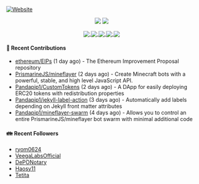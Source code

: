 [![Website](https://img.shields.io/badge/Website-pandapip1.com-9c7?style=for-the-badge&)](https://pandapip1.com)

<p align="center">
  <img src="https://github-readme-stats.vercel.app/api?username=Pandapip1&show_icons=true&count_private=true" />
  <img src="https://github-readme-stats.vercel.app/api/wakatime?username=Pandapip1" />
</p>
<p align="center">
  <a href="https://github.com/ethereum/EIPs">
    <img align="center" src="https://github-readme-stats.vercel.app/api/pin/?username=ethereum&repo=EIPs" />
  </a>
  <a href="https://github.com/Pandapip1/hclustering">
    <img align="center" src="https://github-readme-stats.vercel.app/api/pin/?username=Pandapip1&repo=hclustering" />
  </a>
  <a href="https://github.com/Pandapip1/jekyll-label-action">
    <img align="center" src="https://github-readme-stats.vercel.app/api/pin/?username=Pandapip1&repo=jekyll-label-action" />
  </a>
  <a href="https://github.com/Pandapip1/mineflayer-swarm">
    <img align="center" src="https://github-readme-stats.vercel.app/api/pin/?username=Pandapip1&repo=mineflayer-swarm" />
  </a>
  <a href="https://github.com/OpenSchooling/AccentPress">
    <img align="center" src="https://github-readme-stats.vercel.app/api/pin/?username=OpenSchooling&repo=AccentPress" />
  </a>
</p>

#### 🌱 Recent Contributions

- [ethereum/EIPs](https://github.com/ethereum/EIPs) (1 day ago) - The Ethereum Improvement Proposal repository
- [PrismarineJS/mineflayer](https://github.com/PrismarineJS/mineflayer) (2 days ago) - Create Minecraft bots with a powerful, stable, and high level JavaScript API.
- [Pandapip1/CustomTokens](https://github.com/Pandapip1/CustomTokens) (2 days ago) - A DApp for easily deploying ERC20 tokens with redistribution properties
- [Pandapip1/jekyll-label-action](https://github.com/Pandapip1/jekyll-label-action) (3 days ago) - Automatically add labels depending on Jekyll front matter attributes
- [Pandapip1/mineflayer-swarm](https://github.com/Pandapip1/mineflayer-swarm) (4 days ago) - Allows you to control an entire PrismarineJS/mineflayer bot swarm with minimal additional code

#### 👪  Recent Followers

- [ryom0624](https://github.com/ryom0624)
- [VeegaLabsOfficial](https://github.com/VeegaLabsOfficial)
- [DePONotary](https://github.com/DePONotary)
- [Haosy11](https://github.com/Haosy11)
- [Tetita](https://github.com/Tetita)



